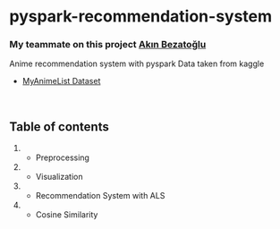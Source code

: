 # pyspark-recommendation-system
### My teammate on this project [Akın Bezatoğlu](https://github.com/akinbezatoglu)
Anime recommendation system with pyspark
Data taken from kaggle 
- [MyAnimeList Dataset](https://www.kaggle.com/datasets/azathoth42/myanimelist?datasetId=28524&sortBy=voteCount)
<br>

## Table of contents
1. - Preprocessing
2. - Visualization
3. - Recommendation System with ALS
4. - Cosine Similarity
